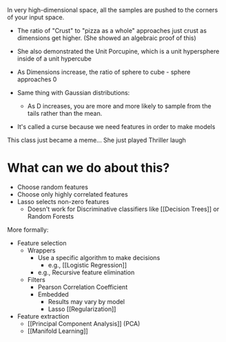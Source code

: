 In very high-dimensional space, all the samples are pushed to the corners of your input space.

- The ratio of "Crust" to "pizza as a whole" approaches just crust as dimensions get higher. (She showed an algebraic proof of this)
- She also demonstrated the Unit Porcupine, which is a unit hypersphere inside of a unit hypercube
- As Dimensions increase, the ratio of sphere to cube - sphere approaches 0
- Same thing with Gaussian distributions:
	- As D increases, you are more and more likely to sample from the tails rather than the mean.

- It's called a curse because we need features in order to make models

This class just became a meme... She just played Thriller laugh

# What can we do about this?
- Choose random features
- Choose only highly correlated features
- Lasso selects non-zero features
	- Doesn't work for Discriminative classifiers like [[Decision Trees]] or Random Forests

More formally:
- Feature selection
	- Wrappers
		- Use a specific algorithm to make decisions
			- e.g., [[Logistic Regression]]
		- e.g., Recursive feature elimination
	- Filters
		- Pearson Correlation Coefficient
		- Embedded
			- Results may vary by model
			- Lasso [[Regularization]]
- Feature extraction
	- [[Principal Component Analysis]] (PCA)
	- [[Manifold Learning]]
